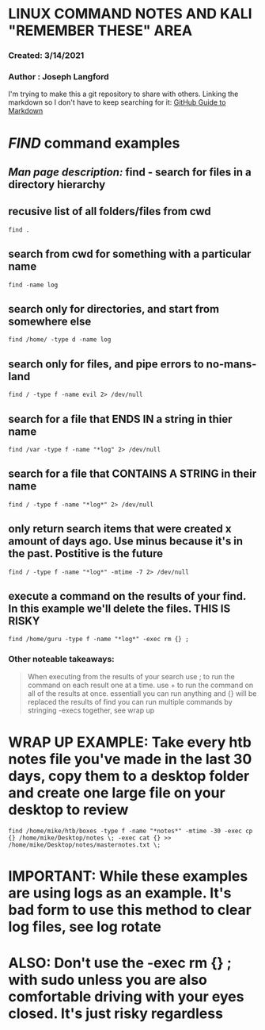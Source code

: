 # LINUX COMMAND NOTES AND KALI "REMEMBER THESE" AREA

### Created: 3/14/2021

### Author : Joseph Langford

I'm trying to make this a git repository to share with others. Linking the markdown so I don't have to keep searching for it:
[GitHub Guide to Markdown](https://guides.github.com/features/mastering-markdown/)

# *FIND* command examples 

## *Man page description:* find - search for files in a directory hierarchy

## recusive list of all folders/files from cwd
	
	find . 

## search from cwd for something with a particular name
	
	find -name log

## search only for directories, and start from somewhere else
	
	find /home/ -type d -name log

## search only for files, and pipe errors to no-mans-land
	
	find / -type f -name evil 2> /dev/null

## search for a file that ENDS IN a string in thier name
	
	find /var -type f -name "*log" 2> /dev/null

## search for a file that CONTAINS A STRING in their name
	
	find / -type f -name "*log*" 2> /dev/null

## only return search items that were created x amount of days ago. Use minus because it's in the past. Postitive is the future
	
	find / -type f -name "*log*" -mtime -7 2> /dev/null

## execute a command on the results of your find. In this example we'll delete the files. THIS IS RISKY
	
	find /home/guru -type f -name "*log*" -exec rm {} ;

### Other noteable takeaways:
> When executing from the results of your search use ; to run the command on each result one at a time.
> use + to run the command on all of the results at once.
> essentiall you can run anything and {} will be replaced the results of find
> you can run multiple commands by stringing -execs together, see wrap up

# WRAP UP EXAMPLE: Take every htb notes file you've made in the last 30 days, copy them to a desktop folder and create one large file on your desktop to review
	
	find /home/mike/htb/boxes -type f -name "*notes*" -mtime -30 -exec cp {} /home/mike/Desktop/notes \; -exec cat {} >> /home/mike/Desktop/notes/masternotes.txt \;

# IMPORTANT: While these examples are using logs as an example. It's bad form to use this method to clear log files, see log rotate
# ALSO:      Don't use the -exec rm {} \; with sudo unless you are also comfortable driving with your eyes closed. It's just risky regardless
